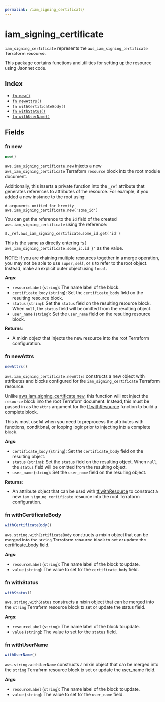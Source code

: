 ```yaml
---
permalink: /iam_signing_certificate/
---
```


# iam_signing_certificate

`iam_signing_certificate` represents the `aws_iam_signing_certificate` Terraform resource.



This package contains functions and utilities for setting up the resource using Jsonnet code.


## Index

* [`fn new()`](#fn-new)
* [`fn newAttrs()`](#fn-newattrs)
* [`fn withCertificateBody()`](#fn-withcertificatebody)
* [`fn withStatus()`](#fn-withstatus)
* [`fn withUserName()`](#fn-withusername)

## Fields

### fn new

```ts
new()
```


`aws.iam_signing_certificate.new` injects a new `aws_iam_signing_certificate` Terraform `resource`
block into the root module document.

Additionally, this inserts a private function into the `_ref` attribute that generates references to attributes of the
resource. For example, if you added a new instance to the root using:

    # arguments omitted for brevity
    aws.iam_signing_certificate.new('some_id')

You can get the reference to the `id` field of the created `aws.iam_signing_certificate` using the reference:

    $._ref.aws_iam_signing_certificate.some_id.get('id')

This is the same as directly entering `"${ aws_iam_signing_certificate.some_id.id }"` as the value.

NOTE: if you are chaining multiple resources together in a merge operation, you may not be able to use `super`, `self`,
or `$` to refer to the root object. Instead, make an explicit outer object using `local`.

**Args**:
  - `resourceLabel` (`string`): The name label of the block.
  - `certificate_body` (`string`): Set the `certificate_body` field on the resulting resource block.
  - `status` (`string`): Set the `status` field on the resulting resource block. When `null`, the `status` field will be omitted from the resulting object.
  - `user_name` (`string`): Set the `user_name` field on the resulting resource block.

**Returns**:
- A mixin object that injects the new resource into the root Terraform configuration.


### fn newAttrs

```ts
newAttrs()
```


`aws.iam_signing_certificate.newAttrs` constructs a new object with attributes and blocks configured for the `iam_signing_certificate`
Terraform resource.

Unlike [aws.iam_signing_certificate.new](#fn-new), this function will not inject the `resource`
block into the root Terraform document. Instead, this must be passed in as the `attrs` argument for the
[tf.withResource](https://github.com/tf-libsonnet/core/tree/main/docs#fn-withresource) function to build a complete block.

This is most useful when you need to preprocess the attributes with functions, conditional, or looping logic prior to
injecting into a complete block.

**Args**:
  - `certificate_body` (`string`): Set the `certificate_body` field on the resulting object.
  - `status` (`string`): Set the `status` field on the resulting object. When `null`, the `status` field will be omitted from the resulting object.
  - `user_name` (`string`): Set the `user_name` field on the resulting object.

**Returns**:
  - An attribute object that can be used with [tf.withResource](https://github.com/tf-libsonnet/core/tree/main/docs#fn-withresource) to construct a new `iam_signing_certificate` resource into the root Terraform configuration.


### fn withCertificateBody

```ts
withCertificateBody()
```

`aws.string.withCertificateBody` constructs a mixin object that can be merged into the `string`
Terraform resource block to set or update the certificate_body field.



**Args**:
  - `resourceLabel` (`string`): The name label of the block to update.
  - `value` (`string`): The value to set for the `certificate_body` field.


### fn withStatus

```ts
withStatus()
```

`aws.string.withStatus` constructs a mixin object that can be merged into the `string`
Terraform resource block to set or update the status field.



**Args**:
  - `resourceLabel` (`string`): The name label of the block to update.
  - `value` (`string`): The value to set for the `status` field.


### fn withUserName

```ts
withUserName()
```

`aws.string.withUserName` constructs a mixin object that can be merged into the `string`
Terraform resource block to set or update the user_name field.



**Args**:
  - `resourceLabel` (`string`): The name label of the block to update.
  - `value` (`string`): The value to set for the `user_name` field.
